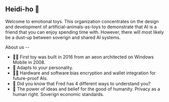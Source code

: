 ## Heidi-ho 👋

Welcome to emotional toys. This organization concentrates on the design and development of artificial-animals-as-toys to demonstrate that AI is a friend that you can enjoy spending time with. However, there will most likely be a dust-up between soverign and shared AI systems.

About us --

* 🙋‍♀️ First toy was built in 2016 from an aeon architected on Windows Mobile in 2008.
* 🌈 Adapts to your personality.
* 👩‍💻 Hardware and software bias encryption and wallet integration for future-proof AIs.
* 🍿 Did you know that Fred has 4 different ways to understand you?
* 🧙 The power of ideas and belief for the good of humanity. Privacy as a human right. Soverign economic standards.

